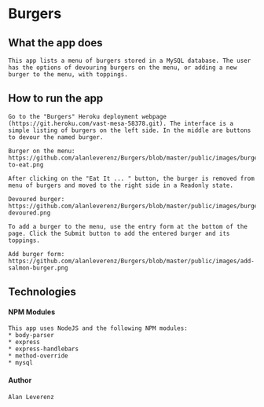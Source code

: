 # Burgers

## What the app does

    This app lists a menu of burgers stored in a MySQL database. The user has the options of devouring burgers on the menu, or adding a new burger to the menu, with toppings.

## How to run the app

    Go to the "Burgers" Heroku deployment webpage (https://git.heroku.com/vast-mesa-58378.git). The interface is a simple listing of burgers on the left side. In the middle are buttons to devour the named burger.

    Burger on the menu:
    https://github.com/alanleverenz/Burgers/blob/master/public/images/burger-to-eat.png

    After clicking on the "Eat It ... " button, the burger is removed from menu of burgers and moved to the right side in a Readonly state.

    Devoured burger:
    https://github.com/alanleverenz/Burgers/blob/master/public/images/burger-devoured.png

    To add a burger to the menu, use the entry form at the bottom of the page. Click the Submit button to add the entered burger and its toppings.

    Add burger form:
    https://github.com/alanleverenz/Burgers/blob/master/public/images/add-salmon-burger.png

## Technologies

#### NPM Modules

    This app uses NodeJS and the following NPM modules:
    * body-parser
    * express
    * express-handlebars
    * method-override
    * mysql

#### Author

    Alan Leverenz



